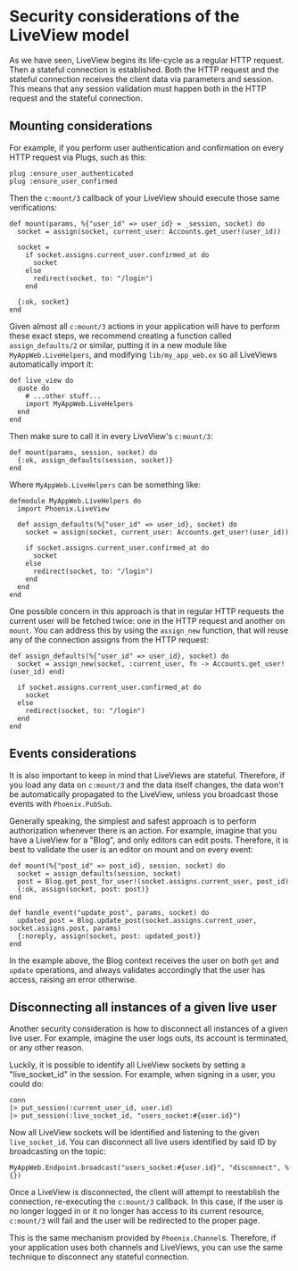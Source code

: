 # Security considerations of the LiveView model

As we have seen, LiveView begins its life-cycle as a regular HTTP request.
Then a stateful connection is established. Both the HTTP request and
the stateful connection receives the client data via parameters and session.
This means that any session validation must happen both in the HTTP request
and the stateful connection.

## Mounting considerations

For example, if you perform user authentication and confirmation on every
HTTP request via Plugs, such as this:

    plug :ensure_user_authenticated
    plug :ensure_user_confirmed

Then the `c:mount/3` callback of your LiveView should execute those same
verifications:

    def mount(params, %{"user_id" => user_id} = _session, socket) do
      socket = assign(socket, current_user: Accounts.get_user!(user_id))

      socket =
        if socket.assigns.current_user.confirmed_at do
          socket
        else
          redirect(socket, to: "/login")
        end

      {:ok, socket}
    end

Given almost all `c:mount/3` actions in your application will have to
perform these exact steps, we recommend creating a function called
`assign_defaults/2` or similar, putting it in a new module like
`MyAppWeb.LiveHelpers`, and modifying `lib/my_app_web.ex` so all
LiveViews automatically import it:

    def live_view do
      quote do
        # ...other stuff...
        import MyAppWeb.LiveHelpers
      end
    end

Then make sure to call it in every LiveView's `c:mount/3`:

    def mount(params, session, socket) do
      {:ok, assign_defaults(session, socket)}
    end

Where `MyAppWeb.LiveHelpers` can be something like:

    defmodule MyAppWeb.LiveHelpers do
      import Phoenix.LiveView

      def assign_defaults(%{"user_id" => user_id}, socket) do
        socket = assign(socket, current_user: Accounts.get_user!(user_id))

        if socket.assigns.current_user.confirmed_at do
          socket
        else
          redirect(socket, to: "/login")
        end
      end
    end

One possible concern in this approach is that in regular HTTP requests the
current user will be fetched twice: one in the HTTP request and another on
`mount`. You can address this by using the `assign_new` function, that will
reuse any of the connection assigns from the HTTP request:

    def assign_defaults(%{"user_id" => user_id}, socket) do
      socket = assign_new(socket, :current_user, fn -> Accounts.get_user!(user_id) end)

      if socket.assigns.current_user.confirmed_at do
        socket
      else
        redirect(socket, to: "/login")
      end
    end

## Events considerations

It is also important to keep in mind that LiveViews are stateful. Therefore,
if you load any data on `c:mount/3` and the data itself changes, the data
won't be automatically propagated to the LiveView, unless you broadcast
those events with `Phoenix.PubSub`.

Generally speaking, the simplest and safest approach is to perform authorization
whenever there is an action. For example, imagine that you have a LiveView
for a "Blog", and only editors can edit posts. Therefore, it is best to validate
the user is an editor on mount and on every event:

    def mount(%{"post_id" => post_id}, session, socket) do
      socket = assign_defaults(session, socket)
      post = Blog.get_post_for_user!(socket.assigns.current_user, post_id)
      {:ok, assign(socket, post: post)}
    end

    def handle_event("update_post", params, socket) do
      updated_post = Blog.update_post(socket.assigns.current_user, socket.assigns.post, params)
      {:noreply, assign(socket, post: updated_post)}
    end

In the example above, the Blog context receives the user on both `get` and
`update` operations, and always validates accordingly that the user has access,
raising an error otherwise.

## Disconnecting all instances of a given live user

Another security consideration is how to disconnect all instances of a given
live user. For example, imagine the user logs outs, its account is terminated,
or any other reason.

Luckily, it is possible to identify all LiveView sockets by setting a "live_socket_id"
in the session. For example, when signing in a user, you could do:

    conn
    |> put_session(:current_user_id, user.id)
    |> put_session(:live_socket_id, "users_socket:#{user.id}")

Now all LiveView sockets will be identified and listening to the given
`live_socket_id`. You can disconnect all live users identified by said
ID by broadcasting on the topic:

    MyAppWeb.Endpoint.broadcast("users_socket:#{user.id}", "disconnect", %{})

Once a LiveView is disconnected, the client will attempt to reestablish
the connection, re-executing the `c:mount/3` callback. In this case,
if the user is no longer logged in or it no longer has access to its
current resource, `c:mount/3` will fail and the user will be redirected
to the proper page.

This is the same mechanism provided by `Phoenix.Channel`s. Therefore, if
your application uses both channels and LiveViews, you can use the same
technique to disconnect any stateful connection.
